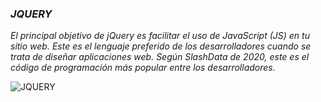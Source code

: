 ### _JQUERY_
_El principal objetivo de jQuery es facilitar el uso de JavaScript (JS) en tu sitio web. Este es el lenguaje preferido de los desarrolladores cuando se trata de diseñar aplicaciones web. Según SlashData de 2020, este es el código de programación más popular entre los desarrolladores._

<img align="left" alt="JQUERY" width="auto" src="https://miro.medium.com/max/1400/1*n91gtzcA2K_30axvN4qEmQ.gif"/>